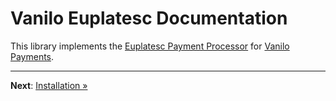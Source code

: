 # Vanilo Euplatesc Documentation

This library implements the [Euplatesc Payment Processor](https://www.euplatesc.ro/) for
[Vanilo Payments](https://vanilo.io/docs/master/payments).

---

**Next**: [Installation &raquo;](installation.md)
